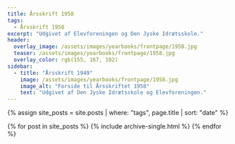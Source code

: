 ```yaml
---
title: Årsskrift 1958
tags:
  - Årsskrift 1958
excerpt: "Udgivet af Elevforeningen og Den Jyske Idrætsskole."
header:
  overlay_image: /assets/images/yearbooks/frontpage/1958.jpg
  teaser: /assets/images/yearbooks/frontpage/1958.jpg
  overlay_color: rgb(155, 167, 102)
sidebar:
  - title: "Årsskrift 1949"
    image: /assets/images/yearbooks/frontpage/1958.jpg
    image_alt: "Forside til Årsskriftet 1958"
    text: "Udgivet af Den Jyske Idrætsskole og Elevforeningen."
---
```


{% assign site_posts = site.posts | where: "tags", page.title | sort: "date" %}

<div class="grid__wrapper">
  {% for post in site_posts %}
    {% include archive-single.html %}
  {% endfor %}
</div>
